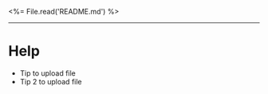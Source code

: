 <style>code { font-size: 0.8em;}</style>

<%= File.read('README.md') %>

***

# Help 

* Tip to upload file
* Tip 2 to upload file

